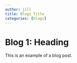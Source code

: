 ```yaml
---
author: jill
title: Blog1 Title
categories: [blogs]
---
```


# Blog 1: Heading 

This is an example of a blog post.